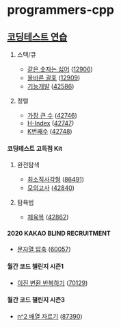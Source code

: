 # programmers-cpp

## [코딩테스트 연습](https://school.programmers.co.kr/learn/challenges)

1. 스택/큐
   - [같은 숫자는 싫어](https://school.programmers.co.kr/learn/courses/30/lessons/12906?language=cpp) ([12906](./12906/))
   - [올바른 괄호](https://school.programmers.co.kr/learn/courses/30/lessons/12909?language=cpp) ([12909](./12909/))
   - [기능개발](https://school.programmers.co.kr/learn/courses/30/lessons/42586?language=cpp) ([42586](./42586/))

2. 정렬
   - [가장 큰 수](https://school.programmers.co.kr/learn/courses/30/lessons/42746?language=cpp) ([42746](./42746))
   - [H-Index](https://school.programmers.co.kr/learn/courses/30/lessons/42747?language=cpp) ([42747](./42747))
   - [K번째수](https://school.programmers.co.kr/learn/courses/30/lessons/42748?language=cpp) ([42748](./42748))

#### 코딩테스트 고득점 Kit

1. 완전탐색
   - [최소직사각형](https://school.programmers.co.kr/learn/courses/30/lessons/86491?language=cpp) ([86491](./86491/))
   - [모의고사](https://school.programmers.co.kr/learn/courses/30/lessons/42840?language=cpp) ([42840](./42840/))

2. 탐욕법
   - [체육복](https://school.programmers.co.kr/learn/courses/30/lessons/42862?language=cpp) ([42862](./42862/))
#### 2020 KAKAO BLIND RECRUITMENT
- [문자열 압축](https://school.programmers.co.kr/learn/courses/30/lessons/60057?language=cpp) ([60057](./60057/))


#### 월간 코드 챌린지 시즌1
- [이진 변환 반복하기](https://school.programmers.co.kr/learn/courses/30/lessons/70129?language=cpp) ([70129](./70129/))

#### 월간 코드 챌린지 시즌3
- [n^2 배열 자르기](https://school.programmers.co.kr/learn/courses/30/lessons/87390?language=cpp) ([87390](./87390/))
